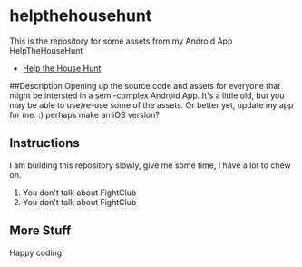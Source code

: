 # helpthehousehunt
This is the repository for  some assets from my Android App HelpTheHouseHunt
- [Help the House Hunt](https://play.google.com/store/apps/details?id=sdei.app.helpthehousehuntfree)

##Description
Opening up the source code and assets for everyone that might be intersted in a semi-complex Android App.  It's a little old, but you may be able to use/re-use some of the assets.  Or better yet, update my app for me.  :)   perhaps make an iOS version?

## Instructions
I am building this repository slowly, give me some time, I have a lot to chew on.

1. You don't talk about FightClub
2. You don't talk about FightClub

## More Stuff
Happy coding!
